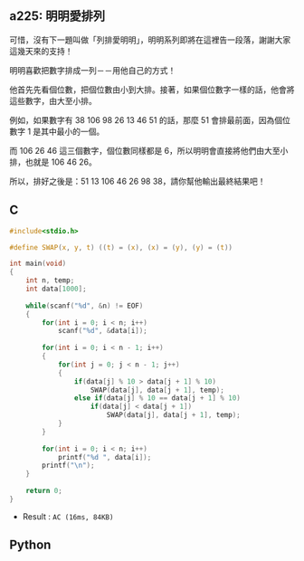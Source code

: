 ## a225: 明明愛排列
可惜，沒有下一題叫做「列排愛明明」，明明系列即將在這裡告一段落，謝謝大家這幾天來的支持！

明明喜歡把數字排成一列－－用他自己的方式！

他首先先看個位數，把個位數由小到大排。接著，如果個位數字一樣的話，他會將這些數字，由大至小排。

例如，如果數字有 38 106 98 26 13 46 51 的話，那麼 51 會排最前面，因為個位數字 1 是其中最小的一個。

而 106 26 46 這三個數字，個位數同樣都是 6，所以明明會直接將他們由大至小排，也就是 106 46 26。

所以，排好之後是：51 13 106 46 26 98 38，請你幫他輸出最終結果吧！

## C
```C
#include<stdio.h>

#define SWAP(x, y, t) ((t) = (x), (x) = (y), (y) = (t))

int main(void)
{
	int n, temp;
	int data[1000];
	
	while(scanf("%d", &n) != EOF)
	{
		for(int i = 0; i < n; i++)
			scanf("%d", &data[i]);
		
		for(int i = 0; i < n - 1; i++)
		{
			for(int j = 0; j < n - 1; j++)
			{
				if(data[j] % 10 > data[j + 1] % 10)
					SWAP(data[j], data[j + 1], temp);
				else if(data[j] % 10 == data[j + 1] % 10)
					if(data[j] < data[j + 1])
						SWAP(data[j], data[j + 1], temp);
			}
		}
		
		for(int i = 0; i < n; i++)
			printf("%d ", data[i]);
		printf("\n");
	}
	
	return 0;
}
```
 * Result : `AC (16ms, 84KB)`

## Python
